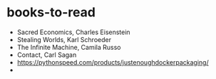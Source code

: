 # books-to-read

* Sacred Economics, Charles Eisenstein
* Stealing Worlds, Karl Schroeder
* The Infinite Machine, Camila Russo
* Contact, Carl Sagan
* https://pythonspeed.com/products/justenoughdockerpackaging/
* 
